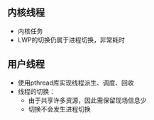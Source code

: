 ## 内核线程

- 内核任务
- LWP的切换仍属于进程切换，非常耗时

## 用户线程

- 使用pthread库实现线程派生、调度、回收
- 线程的切换：
  - 由于共享许多资源，因此需保留现场信息少
  - 切换不会发生进程切换